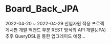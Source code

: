 # Board_Back_JPA
2022-04-20 ~ 2022-04-29 신입사원 적응 프로젝<br>
게시판 개발 백앤드 부분 REST 방식의 API 개발(JPA)<br>
추후 QueryDSL을 통한 업그레이드 예정...
